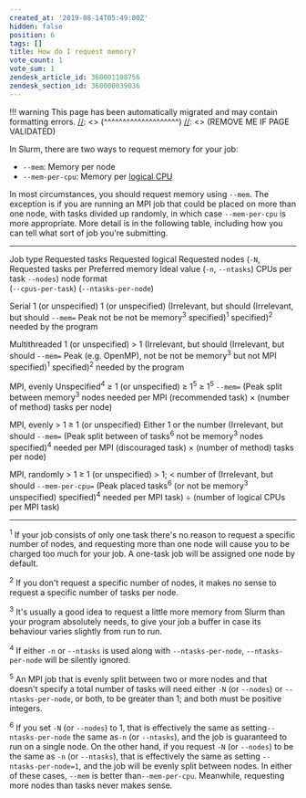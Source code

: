 ```yaml
---
created_at: '2019-08-14T05:49:00Z'
hidden: false
position: 6
tags: []
title: How do I request memory?
vote_count: 1
vote_sum: 1
zendesk_article_id: 360001108756
zendesk_section_id: 360000039036
---
```




[//]: <> (REMOVE ME IF PAGE VALIDATED)
[//]: <> (vvvvvvvvvvvvvvvvvvvv)
!!! warning
    This page has been automatically migrated and may contain formatting errors.
[//]: <> (^^^^^^^^^^^^^^^^^^^^)
[//]: <> (REMOVE ME IF PAGE VALIDATED)

In Slurm, there are two ways to request memory for your job:

-   `--mem`: Memory per node
-   `--mem-per-cpu`: Memory per [logical
    CPU](../../Scientific_Computing/Running_Jobs_on_Maui_and_Mahuika/Hyperthreading.md)

In most circumstances, you should request memory using `--mem`. The
exception is if you are running an MPI job that could be placed on more
than one node, with tasks divided up randomly, in which case
`--mem-per-cpu` is more appropriate. More detail is in the following
table, including how you can tell what sort of job you're submitting.

  --------------- ------------------------- --------------------- ------------------------ ------------------------ ------------------ --------------------
  Job type        Requested tasks           Requested logical     Requested nodes (`-N`,   Requested tasks per      Preferred memory   Ideal value
                  (`-n`, `--ntasks`)        CPUs per task         `--nodes`)               node                     format             
                                            (`--cpus-per-task`)                            (`--ntasks-per-node`)                       

  Serial          1 (or unspecified)        1 (or unspecified)    (Irrelevant, but should  (Irrelevant, but should  `--mem=`           Peak
                                                                  not be                   not be                                      memory<sup>3</sup>
                                                                  specified)<sup>1</sup>   specified)<sup>2</sup>                      needed by the
                                                                                                                                       program

  Multithreaded   1 (or unspecified)        &gt; 1                (Irrelevant, but should  (Irrelevant, but should  `--mem=`           Peak
  (e.g. OpenMP),                                                  not be                   not be                                      memory<sup>3</sup>
  but not MPI                                                     specified)<sup>1</sup>   specified)<sup>2</sup>                      needed by the
                                                                                                                                       program

  MPI, evenly     Unspecified<sup>4</sup>   ≥ 1 (or unspecified)  ≥ 1<sup>5</sup>          ≥ 1<sup>5</sup>          `--mem=`           (Peak
  split between                                                                                                                        memory<sup>3</sup>
  nodes                                                                                                                                needed per MPI
  (recommended                                                                                                                         task) × (number of
  method)                                                                                                                              tasks per node)

  MPI, evenly     &gt; 1                    ≥ 1 (or unspecified)  Either 1 or the number   (Irrelevant, but should  `--mem=`           (Peak
  split between                                                   of tasks<sup>6</sup>     not be                                      memory<sup>3</sup>
  nodes                                                                                    specified)<sup>4</sup>                      needed per MPI
  (discouraged                                                                                                                         task) × (number of
  method)                                                                                                                              tasks per node) 

  MPI, randomly   &gt; 1                    ≥ 1 (or unspecified)  &gt; 1; &lt; number of   (Irrelevant, but should  `--mem-per-cpu=`   (Peak
  placed                                                          tasks<sup>6</sup> (or    not be                                      memory<sup>3</sup>
                                                                  unspecified)             specified)<sup>4</sup>                      needed per MPI
                                                                                                                                       task) ÷ (number of
                                                                                                                                       logical CPUs per MPI
                                                                                                                                       task)
  --------------- ------------------------- --------------------- ------------------------ ------------------------ ------------------ --------------------

<sup>1</sup> If your job consists of only one task there's no reason to
request a specific number of nodes, and requesting more than one node
will cause you to be charged too much for your job. A one-task job will
be assigned one node by default.

<sup>2</sup> If you don't request a specific number of nodes, it makes
no sense to request a specific number of tasks per node.

<sup>3</sup> It's usually a good idea to request a little more memory
from Slurm than your program absolutely needs, to give your job a buffer
in case its behaviour varies slightly from run to run.

<sup>4</sup> If either `-n` or `--ntasks` is used along with
`--ntasks-per-node`, `--ntasks-per-node` will be silently ignored.

<sup>5</sup> An MPI job that is evenly split between two or more nodes
and that doesn't specify a total number of tasks will need either `-N`
(or `--nodes`) or `--ntasks-per-node`, or both, to be greater than 1;
and both must be positive integers.

<sup>6</sup> If you set `-N` (or `--nodes`) to 1, that is effectively
the same as setting`--ntasks-per-node` the same as`-n` (or `--ntasks`),
and the job is guaranteed to run on a single node. On the other hand, if
you request `-N` (or `--nodes`) to be the same as `-n` (or `--ntasks`),
that is effectively the same as setting `--ntasks-per-node=1`, and the
job will be evenly split between nodes. In either of these cases,
`--mem` is better than`--mem-per-cpu`. Meanwhile, requesting more nodes
than tasks never makes sense.